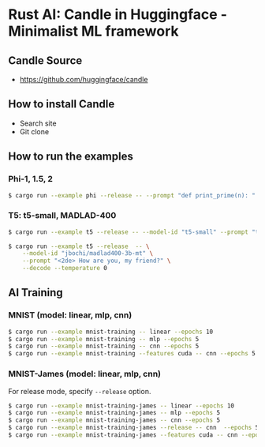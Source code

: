 # Rust AI: Candle in Huggingface - Minimalist ML framework

## Candle Source
- https://github.com/huggingface/candle 

## How to install Candle
- Search site
- Git clone

## How to run the examples

### Phi-1, 1.5, 2
```bash
$ cargo run --example phi --release -- --prompt "def print_prime(n): "
```

### T5: t5-small, MADLAD-400
```bash
$ cargo run --example t5 --release -- --model-id "t5-small" --prompt "translate to German: A beautiful candle." --decode

$ cargo run --example t5 --release  -- \
    --model-id "jbochi/madlad400-3b-mt" \
    --prompt "<2de> How are you, my friend?" \
    --decode --temperature 0
```

## AI Training

### MNIST (model: linear, mlp, cnn)
```bash
$ cargo run --example mnist-training -- linear --epochs 10
$ cargo run --example mnist-training -- mlp --epochs 5
$ cargo run --example mnist-training -- cnn --epochs 5
$ cargo run --example mnist-training --features cuda -- cnn --epochs 5
```

### MNIST-James (model: linear, mlp, cnn)
For release mode, specify `--release` option.
```bash
$ cargo run --example mnist-training-james -- linear --epochs 10
$ cargo run --example mnist-training-james -- mlp --epochs 5
$ cargo run --example mnist-training-james -- cnn --epochs 5
$ cargo run --example mnist-training-james --release -- cnn  --epochs 5
$ cargo run --example mnist-training-james --features cuda -- cnn --epochs 5
```
